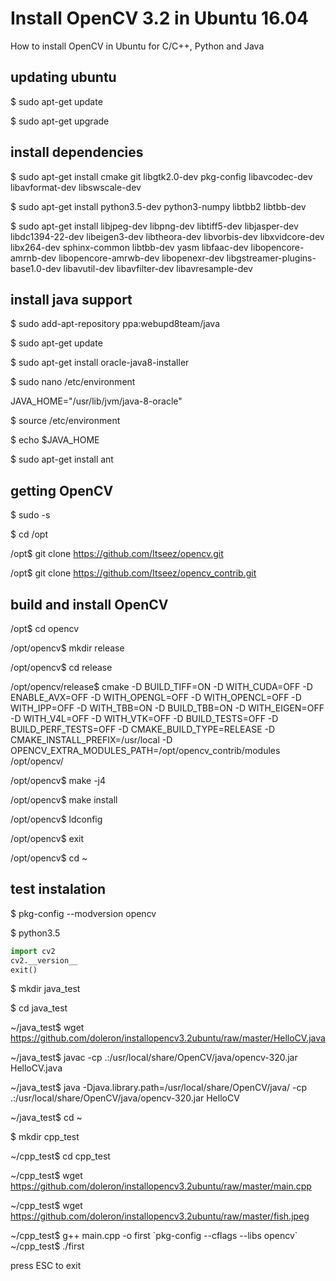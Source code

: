 # Install OpenCV 3.2 in Ubuntu 16.04
How to install OpenCV in Ubuntu for C/C++, Python and Java

## updating ubuntu

$ sudo apt-get update

$ sudo apt-get upgrade

## install dependencies

$ sudo apt-get install cmake git libgtk2.0-dev pkg-config libavcodec-dev libavformat-dev libswscale-dev

$ sudo apt-get install python3.5-dev python3-numpy libtbb2 libtbb-dev 

$ sudo apt-get install libjpeg-dev libpng-dev libtiff5-dev libjasper-dev libdc1394-22-dev libeigen3-dev libtheora-dev libvorbis-dev libxvidcore-dev libx264-dev sphinx-common libtbb-dev yasm libfaac-dev libopencore-amrnb-dev libopencore-amrwb-dev libopenexr-dev libgstreamer-plugins-base1.0-dev libavutil-dev libavfilter-dev  libavresample-dev

## install java support

$ sudo add-apt-repository ppa:webupd8team/java

$ sudo apt-get update

$ sudo apt-get install oracle-java8-installer

$ sudo nano /etc/environment

JAVA_HOME="/usr/lib/jvm/java-8-oracle"

$ source /etc/environment

$ echo $JAVA_HOME

$ sudo apt-get install ant

## getting OpenCV

$ sudo -s

$ cd /opt

/opt$ git clone https://github.com/Itseez/opencv.git

/opt$ git clone https://github.com/Itseez/opencv_contrib.git

## build and install OpenCV

/opt$ cd opencv

/opt/opencv$ mkdir release

/opt/opencv$ cd release

/opt/opencv/release$ cmake -D BUILD_TIFF=ON -D WITH_CUDA=OFF -D ENABLE_AVX=OFF -D WITH_OPENGL=OFF -D WITH_OPENCL=OFF -D WITH_IPP=OFF -D WITH_TBB=ON -D BUILD_TBB=ON -D WITH_EIGEN=OFF -D WITH_V4L=OFF -D WITH_VTK=OFF -D BUILD_TESTS=OFF -D BUILD_PERF_TESTS=OFF -D CMAKE_BUILD_TYPE=RELEASE  -D CMAKE_INSTALL_PREFIX=/usr/local -D OPENCV_EXTRA_MODULES_PATH=/opt/opencv_contrib/modules /opt/opencv/

/opt/opencv$ make -j4

/opt/opencv$ make install

/opt/opencv$ ldconfig

/opt/opencv$ exit

/opt/opencv$ cd ~

## test instalation
	
$ pkg-config --modversion opencv

$ python3.5
```python
import cv2
cv2.__version__
exit()
```
$ mkdir java_test

$ cd java_test

~/java_test$ wget https://github.com/doleron/installopencv3.2ubuntu/raw/master/HelloCV.java

~/java_test$ javac -cp .:/usr/local/share/OpenCV/java/opencv-320.jar HelloCV.java

~/java_test$ java -Djava.library.path=/usr/local/share/OpenCV/java/ -cp .:/usr/local/share/OpenCV/java/opencv-320.jar HelloCV

~/java_test$ cd ~

$ mkdir cpp_test

~/cpp_test$ cd cpp_test

~/cpp_test$ wget https://github.com/doleron/installopencv3.2ubuntu/raw/master/main.cpp

~/cpp_test$ wget https://github.com/doleron/installopencv3.2ubuntu/raw/master/fish.jpeg

~/cpp_test$ g++ main.cpp -o first \`pkg-config --cflags --libs opencv\`
~/cpp_test$ ./first

press ESC to exit


